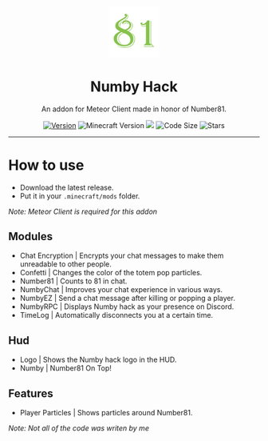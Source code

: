 <div align="center">
  <!-- Logo and Title -->
  <img src="/src/main/resources/assets/number/textures/icon.png" alt="logo" width="20%"/>
  <h1>Numby Hack</h1>
  <p>An addon for Meteor Client made in honor of Number81.</p>

  <!-- Fancy badges -->
<a href="https://github.com/cqb13/Numby-hack/releases"><img src="https://img.shields.io/badge/Version-v1.2-blue" alt="Version"></a>
<img src="https://img.shields.io/badge/Minecraft%20Version-1.18.2-blue" alt="Minecraft Version">
<img src="https://img.shields.io/github/downloads/cqb13/Numby-hack/total?color=blue">
<img src="https://img.shields.io/github/languages/code-size/cqb13/Numby-hack" alt="Code Size">
<img src="https://img.shields.io/github/stars/cqb13/Numby-hack" alt="Stars">
</div>

<hr />

# How to use
- Download the latest release.
- Put it in your `.minecraft/mods` folder.

*Note: Meteor Client is required for this addon*

## Modules
- Chat Encryption | Encrypts your chat messages to make them unreadable to other people.
- Confetti | Changes the color of the totem pop particles.
- Number81 | Counts to 81 in chat.
- NumbyChat | Improves your chat experience in various ways.
- NumbyEZ | Send a chat message after killing or popping a player.
- NumbyRPC | Displays Numby hack as your presence on Discord.
- TimeLog | Automatically disconnects you at a certain time.

## Hud
- Logo | Shows the Numby hack logo in the HUD.
- Numby | Number81 On Top!

## Features 
- Player Particles | Shows particles around Number81.

*Note: Not all of the code was writen by me*
